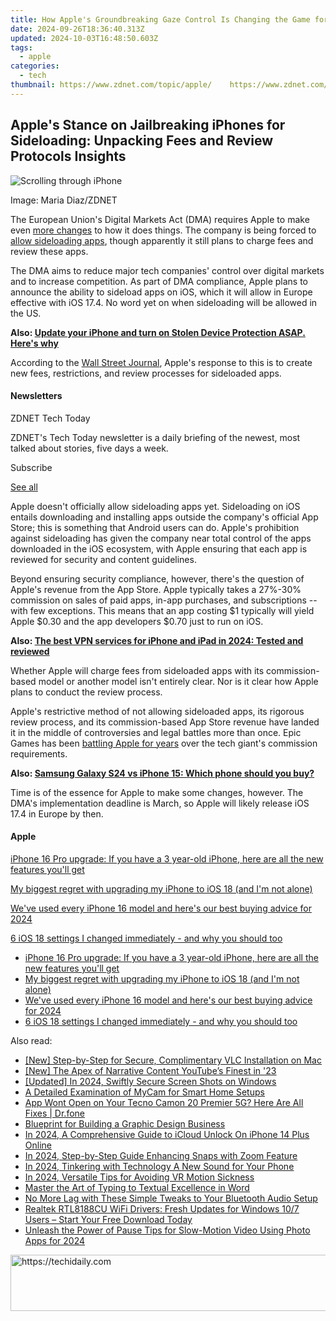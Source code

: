 ```yaml
---
title: How Apple's Groundbreaking Gaze Control Is Changing the Game for iPhone & iPad Users with Enhanced Accessibility Options | Insights From ZDNET
date: 2024-09-26T18:36:40.313Z
updated: 2024-10-03T16:48:50.603Z
tags:
  - apple
categories:
  - tech
thumbnail: https://www.zdnet.com/topic/apple/    https://www.zdnet.com/a/img/resize/fa03a759eca098beb3328e86ccec20b3ca237eec/2024/05/15/94a03b2c-c31d-4d1e-98d3-51a332c62362/eyesglassesgettyimages-1409419022.jpg?width=170&height=96&fit=crop&auto=webp
---
```


## Apple's Stance on Jailbreaking iPhones for Sideloading: Unpacking Fees and Review Protocols  Insights

![Scrolling through iPhone](https://www.zdnet.com/a/img/resize/cc10be2763aa63a1d0d3499df4ba035beb35874a/2022/06/10/434c0e2f-0fc0-4801-ae37-0dec0acdf2e6/thumb-copy.jpg?auto=webp&width=1280)

Image: Maria Diaz/ZDNET

The European Union's Digital Markets Act (DMA) requires Apple to make even [more changes](https://www.zdnet.com/article/apple-to-bring-rcs-text-messaging-to-iphones-next-year-heres-googles-response/) to how it does things. The company is being forced to [allow sideloading apps](https://www.zdnet.com/article/apple-hints-that-ios-17-2-will-enable-sideloading-apps-but-not-for-everyone/), though apparently it still plans to charge fees and review these apps. 

The DMA aims to reduce major tech companies' control over digital markets and to increase competition. As part of DMA compliance, Apple plans to announce the ability to sideload apps on iOS, which it will allow in Europe effective with iOS 17.4\. No word yet on when sideloading will be allowed in the US. 

**Also: [Update your iPhone and turn on Stolen Device Protection ASAP. Here's why](https://www.zdnet.com/article/apple-releases-ios-17-3-with-stolen-device-protection-heres-how-it-can-safeguard-your-iphone/)**

According to the [Wall Street Journal](https://www.wsj.com/tech/apple-plans-new-fees-and-restrictions-for-downloads-outside-app-store-f464f426), Apple's response to this is to create new fees, restrictions, and review processes for sideloaded apps.

#### Newsletters

ZDNET Tech Today

ZDNET's Tech Today newsletter is a daily briefing of the newest, most talked about stories, five days a week.

 Subscribe

[See all](https://www.zdnet.com/newsletters/)

Apple doesn't officially allow sideloading apps yet. Sideloading on iOS entails downloading and installing apps outside the company's official App Store; this is something that Android users can do. Apple's prohibition against sideloading has given the company near total control of the apps downloaded in the iOS ecosystem, with Apple ensuring that each app is reviewed for security and content guidelines. 

Beyond ensuring security compliance, however, there's the question of Apple's revenue from the App Store. Apple typically takes a 27%-30% commission on sales of paid apps, in-app purchases, and subscriptions -- with few exceptions. This means that an app costing $1 typically will yield Apple $0.30 and the app developers $0.70 just to run on iOS.

**Also: [The best VPN services for iPhone and iPad in 2024: Tested and reviewed](https://www.zdnet.com/article/best-iphone-vpn/)**

Whether Apple will charge fees from sideloaded apps with its commission-based model or another model isn't entirely clear. Nor is it clear how Apple plans to conduct the review process. 

Apple's restrictive method of not allowing sideloaded apps, its rigorous review process, and its commission-based App Store revenue have landed it in the middle of controversies and legal battles more than once. Epic Games has been [battling Apple for years](https://www.zdnet.com/article/apple-bans-epic-games-from-app-store-until-all-litigation-is-finalised/) over the tech giant's commission requirements.

**Also: [Samsung Galaxy S24 vs iPhone 15: Which phone should you buy?](https://www.zdnet.com/article/samsung-galaxy-s24-vs-iphone-15/)**

Time is of the essence for Apple to make some changes, however. The DMA's implementation deadline is March, so Apple will likely release iOS 17.4 in Europe by then. 

#### Apple

[iPhone 16 Pro upgrade: If you have a 3 year-old iPhone, here are all the new features you'll get](https://www.zdnet.com/article/iphone-16-pro-and-pro-max-hands-on/ "iPhone 16 Pro upgrade: If you have a 3 year-old iPhone, here are all the new features you'll get")

[My biggest regret with upgrading my iPhone to iOS 18 (and I'm not alone)](https://www.zdnet.com/article/my-biggest-regret-with-upgrading-my-iphone-to-ios-18-and-im-not-alone/ "My biggest regret with upgrading my iPhone to iOS 18 (and I'm not alone)")

[We've used every iPhone 16 model and here's our best buying advice for 2024](https://www.zdnet.com/article/iphone-16-pro-max-buying-advice-2024/ "We've used every iPhone 16 model and here's our best buying advice for 2024")

[6 iOS 18 settings I changed immediately - and why you should too](https://www.zdnet.com/article/6-ios-18-settings-i-changed-immediately-and-why-you-should-too/ "6 iOS 18 settings I changed immediately - and why you should too")

* [iPhone 16 Pro upgrade: If you have a 3 year-old iPhone, here are all the new features you'll get](https://www.zdnet.com/article/iphone-16-pro-and-pro-max-hands-on/ "iPhone 16 Pro upgrade: If you have a 3 year-old iPhone, here are all the new features you'll get")
* [My biggest regret with upgrading my iPhone to iOS 18 (and I'm not alone)](https://www.zdnet.com/article/my-biggest-regret-with-upgrading-my-iphone-to-ios-18-and-im-not-alone/ "My biggest regret with upgrading my iPhone to iOS 18 (and I'm not alone)")
* [We've used every iPhone 16 model and here's our best buying advice for 2024](https://www.zdnet.com/article/iphone-16-pro-max-buying-advice-2024/ "We've used every iPhone 16 model and here's our best buying advice for 2024")
* [6 iOS 18 settings I changed immediately - and why you should too](https://www.zdnet.com/article/6-ios-18-settings-i-changed-immediately-and-why-you-should-too/ "6 iOS 18 settings I changed immediately - and why you should too")

<ins class="adsbygoogle"
     style="display:block"
     data-ad-format="autorelaxed"
     data-ad-client="ca-pub-7571918770474297"
     data-ad-slot="1223367746"></ins>

<ins class="adsbygoogle"
     style="display:block"
     data-ad-client="ca-pub-7571918770474297"
     data-ad-slot="8358498916"
     data-ad-format="auto"
     data-full-width-responsive="true"></ins>

<span class="atpl-alsoreadstyle">Also read:</span>
<div><ul>
<li><a href="https://article-files.techidaily.com/new-step-by-step-for-secure-complimentary-vlc-installation-on-mac/"><u>[New] Step-by-Step for Secure, Complimentary VLC Installation on Mac</u></a></li>
<li><a href="https://some-tips.techidaily.com/new-the-apex-of-narrative-content-youtubes-finest-in-23/"><u>[New] The Apex of Narrative Content YouTube’s Finest in '23</u></a></li>
<li><a href="https://screen-sharing-recording.techidaily.com/updated-in-2024-swiftly-secure-screen-shots-on-windows/"><u>[Updated] In 2024, Swiftly Secure Screen Shots on Windows</u></a></li>
<li><a href="https://screen-recording.techidaily.com/a-detailed-examination-of-mycam-for-smart-home-setups/"><u>A Detailed Examination of MyCam for Smart Home Setups</u></a></li>
<li><a href="https://howto.techidaily.com/app-wont-open-on-your-tecno-camon-20-premier-5g-here-are-all-fixes-drfone-by-drfone-fix-android-problems-fix-android-problems/"><u>App Wont Open on Your Tecno Camon 20 Premier 5G? Here Are All Fixes | Dr.fone</u></a></li>
<li><a href="https://extra-hints.techidaily.com/blueprint-for-building-a-graphic-design-business/"><u>Blueprint for Building a Graphic Design Business</u></a></li>
<li><a href="https://activate-lock.techidaily.com/in-2024-a-comprehensive-guide-to-icloud-unlock-on-iphone-14-plus-online-by-drfone-ios/"><u>In 2024, A Comprehensive Guide to iCloud Unlock On iPhone 14 Plus Online</u></a></li>
<li><a href="https://some-tips.techidaily.com/in-2024-step-by-step-guide-enhancing-snaps-with-zoom-feature/"><u>In 2024, Step-by-Step Guide Enhancing Snaps with Zoom Feature</u></a></li>
<li><a href="https://some-tips.techidaily.com/in-2024-tinkering-with-technology-a-new-sound-for-your-phone/"><u>In 2024, Tinkering with Technology A New Sound for Your Phone</u></a></li>
<li><a href="https://some-tips.techidaily.com/in-2024-versatile-tips-for-avoiding-vr-motion-sickness/"><u>In 2024, Versatile Tips for Avoiding VR Motion Sickness</u></a></li>
<li><a href="https://tech-savvy.techidaily.com/master-the-art-of-typing-to-textual-excellence-in-word/"><u>Master the Art of Typing to Textual Excellence in Word</u></a></li>
<li><a href="https://sound-issues.techidaily.com/no-more-lag-with-these-simple-tweaks-to-your-bluetooth-audio-setup/"><u>No More Lag with These Simple Tweaks to Your Bluetooth Audio Setup</u></a></li>
<li><a href="https://driver-download.techidaily.com/realtek-rtl8188cu-wifi-drivers-fresh-updates-for-windows-107-users-start-your-free-download-today/"><u>Realtek RTL8188CU WiFi Drivers: Fresh Updates for Windows 10/7 Users – Start Your Free Download Today</u></a></li>
<li><a href="https://some-tips.techidaily.com/unleash-the-power-of-pause-tips-for-slow-motion-video-using-photo-apps-for-2024/"><u>Unleash the Power of Pause Tips for Slow-Motion Video Using Photo Apps for 2024</u></a></li>
</ul></div>

<!-- affiliate ads begin -->
<a href="https://unicoeye.pxf.io/c/5597632/2134242/18498" target="_top" id="2134242">
  <img src="//a.impactradius-go.com/display-ad/18498-2134242" border="0" alt="https://techidaily.com" width="728" height="90"/>
</a>
<img height="0" width="0" src="https://unicoeye.pxf.io/i/5597632/2134242/18498" style="position:absolute;visibility:hidden;" border="0" />
<!-- affiliate ads end -->


